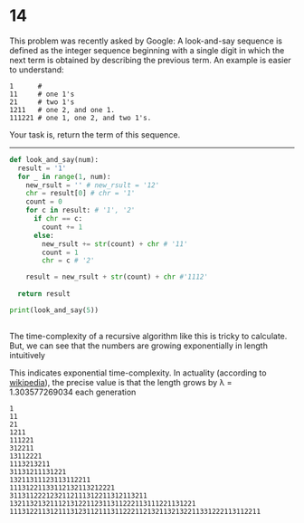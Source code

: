 # 14

This problem was recently asked by Google:
A look-and-say sequence is defined as the integer sequence beginning with a single digit in which the next term is obtained by describing the previous term. An example is easier to understand:

```
1      #
11     # one 1's
21     # two 1's
1211   # one 2, and one 1.
111221 # one 1, one 2, and two 1's.
```


Your task is, return the term of this sequence.

------



```python
def look_and_say(num):
  result = '1'
  for _ in range(1, num):
    new_rsult = '' # new_rsult = '12'
    chr = result[0] # chr = '1'
    count = 0
    for c in result: # '1', '2'
      if chr == c: 
        count += 1
      else:
        new_rsult += str(count) + chr # '11'
        count = 1
        chr = c # '2'

    result = new_rsult + str(count) + chr #'1112'
    
  return result

print(look_and_say(5))
      
```

The time-complexity of a recursive algorithm like this is tricky to calculate. But, we can see that the numbers are growing exponentially in length intuitively

This indicates exponential time-complexity. In actuality (according to [wikipedia](https://en.wikipedia.org/wiki/Look-and-say_sequence)), the precise value is that the length grows by λ = 1.303577269034 each generation

```
1
11
21
1211
111221
312211
13112221
1113213211
31131211131221
13211311123113112211
11131221133112132113212221
3113112221232112111312211312113211
1321132132111213122112311311222113111221131221
11131221131211131231121113112221121321132132211331222113112211
```


